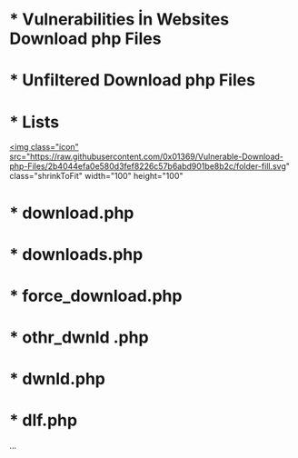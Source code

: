 # * Vulnerabilities İn Websites Download php Files 

# * Unfiltered Download php Files

# * Lists

<a href="https://raw.githubusercontent.com/0x01369/Vulnerable-Download-php-Files/edddb18b44f01e92222650068ff9d898584ff945/folder-fill.svg"><img class="icon" src="https://raw.githubusercontent.com/0x01369/Vulnerable-Download-php-Files/2b4044efa0e580d3fef8226c57b6abd901be8b2c/folder-fill.svg" class="shrinkToFit" width="100" height="100"


# * download.php

# * downloads.php

# * force_download.php

# * othr_dwnld .php

# * dwnld.php

# * dlf.php

...
